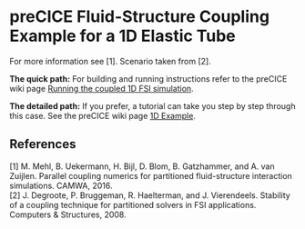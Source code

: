 # preCICE Fluid-Structure Coupling Example for a 1D Elastic Tube

For more information see [1]. Scenario taken from [2].

**The quick path:** For building and running instructions refer to the preCICE wiki page [Running the coupled 1D FSI simulation](https://github.com/precice/precice/wiki/Running-the-coupled-1D-FSI-simulation).

**The detailed path:** If you prefer, a tutorial can take you step by step through this case. See the preCICE wiki page [1D Example](https://github.com/precice/precice/wiki/1D-Example).


## References

[1] M. Mehl, B. Uekermann, H. Bijl, D. Blom, B. Gatzhammer, and A. van Zuijlen.
Parallel coupling numerics for partitioned fluid-structure interaction simulations. CAMWA, 2016.  
[2] J. Degroote, P. Bruggeman, R. Haelterman, and J. Vierendeels. Stability of a coupling technique
for partitioned solvers in FSI applications. Computers & Structures, 2008.
